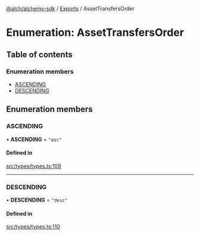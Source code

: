 [@alch/alchemy-sdk](../README.md) / [Exports](../modules.md) / AssetTransfersOrder

# Enumeration: AssetTransfersOrder

## Table of contents

### Enumeration members

- [ASCENDING](AssetTransfersOrder.md#ascending)
- [DESCENDING](AssetTransfersOrder.md#descending)

## Enumeration members

### ASCENDING

• **ASCENDING** = `"asc"`

#### Defined in

[src/types/types.ts:109](https://github.com/alchemyplatform/alchemy-sdk-js/blob/0fdf0d4/src/types/types.ts#L109)

___

### DESCENDING

• **DESCENDING** = `"desc"`

#### Defined in

[src/types/types.ts:110](https://github.com/alchemyplatform/alchemy-sdk-js/blob/0fdf0d4/src/types/types.ts#L110)
